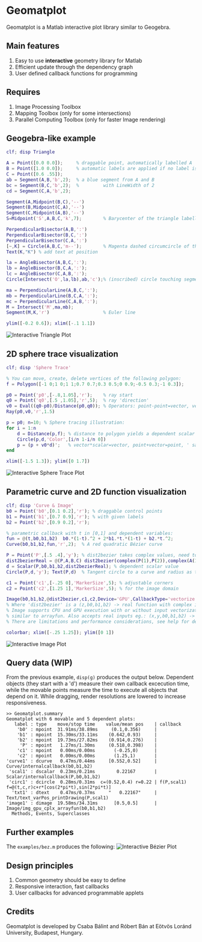 # Geomatplot

Geomatplot is a Matlab interactive plot library similar to Geogebra.

## Main features

1. Easy to use **interactive** geometry library for Matlab
2. Efficient update through the dependency graph
3. User defined callback functions for programming

## Requires
1. Image Processing Toolbox
2. Mapping Toolbox (only for some intersections)
3. Parallel Computing Toolbox (only for faster Image rendering)

## Geogebra-like example
```matlab
clf; disp Triangle

A = Point([0.0 0.0]);     % draggable point, automatically labelled A
B = Point([1.0 0.0]);     % automatic labels are applied if no label is given
C = Point([0.6 .55]);
ab = Segment(A,B,'b',2);  % a blue segment from A and B
bc = Segment(B,C,'b',2);  %         with LineWidth of 2
cd = Segment(C,A,'b',2);

Segment(A,Midpoint(B,C),'--')
Segment(B,Midpoint(C,A),'--')
Segment(C,Midpoint(A,B),'--')
S=Midpoint('S',A,B,C,'k',7);        % Barycenter of the triangle labelled S

PerpendicularBisector(A,B,':')
PerpendicularBisector(B,C,':')
PerpendicularBisector(C,A,':')
[~,K] = Circle(A,B,C,'m--');        % Magenta dashed circumcircle of the triangle
Text(K,"K") % add text at position

la = AngleBisector(A,B,C,':');
lb = AngleBisector(B,C,A,':');
lc = AngleBisector(C,A,B,':');
Circle(Intersect('O',la,lb),ab,'c');% (inscribed) circle touching segment AB

ma = PerpendicularLine(A,B,C,':');
mb = PerpendicularLine(B,C,A,':');
mc = PerpendicularLine(C,A,B,':');
M = Intersect('M',ma,mb);
Segment(M,K,'r')                    % Euler line

ylim([-0.2 0.6]); xlim([-.1 1.1])
```
![Interactive Triangle Plot](examples/triangle.png "Interactive Triangle Plot")

## 2D sphere trace visualization

```matlab
clf; disp 'Sphere Trace'

% You can move, create, delete vertices of the following polygon:
f = Polygon([-1 0;1 0;1 1;0.7 0.7;0.3 0.5;0 0.9;-0.5 0.3;-1 0.3]);

p0 = Point('p0',[-.8,1.05],'r');    % ray start
q0 = Point('q0',[.5 ,1.05],'r',5);  % ray 'direction'
v0 = Eval((q0-p0)/Distance(p0,q0)); % Operators: point-point=vector, vector/scalar = vector
Ray(p0,v0,'r',1.5)

p = p0; n=10; % Sphere tracing illustration:
for i = 1:n
    d = Distance(p,f); % distance to polygon yields a dependent scalar value
    Circle(p,d,'Color',[i/n 1-i/n 0])
    p = (p + v0*d)';   % vector*scalar=vector, point+vector=point, ' same as Eval
end

xlim([-1.5 1.3]); ylim([0 1.7])
```
![Interactive Sphere Trace Plot](examples/spheretrace.png "Interactive Sphere Trace Plot")

## Parametric curve and 2D function visualization
```matlab
clf; disp 'Curve & Image'
b0 = Point('b0',[0.1 0.2],'r'); % draggable control points
b1 = Point('b1',[0.7 0.9],'r'); % with given labels
b2 = Point('b2',[0.9 0.2],'r');

% parametric callback with t in [0,1] and dependent variables:
fun = @(t,b0,b1,b2)  b0.*(1-t).^2 + 2*b1.*t.*(1-t) + b2.*t.^2;
Curve(b0,b1,b2,fun,'r',2);  % A red quadratic Bézier curve

P = Point('P',[.5 .4],'y'); % dist2bezier takes complex values, need to convert:
dist2bezierReal = @(P,A,B,C) dist2bezier(complex(P(1),P(2)),complex(A(1),A(2)),complex(B(1),B(2)),complex(C(1),C(2)));
d = Scalar(P,b0,b1,b2,dist2bezierReal); % dependent scalar value
Circle(P,d,'y'); Text(P,d)  % Tangent circle to a curve and radius as text

c1 = Point('c1',[-.25 0],'MarkerSize',5); % adjustable corners
c2 = Point('c2',[1.25 1],'MarkerSize',5); % for the image domain

Image(b0,b1,b2,@dist2bezier,c1,c2,Device='GPU',CallbackType='vectorize');
% Where 'dist2bezier' is a (z,b0,b1,b2) -> real function with complex inputs.
% Image supports CPU and GPU execution with or without input vectorization 
% similar to arrayfun. Also accepts real inputs eg.: (x,y,b0,b1,b2) -> real.
% There are limitations and performance considerations, see help for details.

colorbar; xlim([-.25 1.25]); ylim([0 1]) 
```
![Interactive Image Plot](examples/image.png "Interactive Image Plot")

## Query data (WIP)

From the previous example, `disp(g)` produces the output below. Dependent objects (they start with a 'd') measure their own callback excecution time, while the movable points measure the time to execute all objects that depend on it. While dragging, render resolutions are lowered to increase responsiveness.
```
>> Geomatplot.summary
Geomatplot with 6 movable and 5 dependent plots:
   label : type    move/stop time    value/mean pos    | callback                                          
    'b0' : mpoint  31.91ms/38.89ms     (0.1,0.356)     |                                                   
    'b1' : mpoint  15.30ms/33.11ms    (0.642,0.93)     |                                                   
    'b2' : mpoint  19.73ms/27.82ms    (0.914,0.276)    |                                                   
     'P' : mpoint   1.27ms/1.30ms     (0.518,0.398)    |                                                   
    'c1' : mpoint   0.00ms/0.00ms       (-0.25,0)      |                                                   
    'c2' : mpoint   0.00ms/0.00ms       (1.25,1)       |                                                   
'curve1' : dcurve   0.47ms/0.44ms     [0.552,0.52]     | Curve/internalcallback(b0,b1,b2)                  
 'scal1' : dscalar  0.23ms/0.21ms        0.22167       | Scalar/internalcallback(P,b0,b1,b2)               
 'circ1' : dcircle  0.28ms/0.31ms  c=(0.52,0.4) r=0.22 | f(P,scal1) f=@(t,c,r)c+r*[cos(2*pi*t),sin(2*pi*t)]
  'txt1' : dtext    0.47ms/0.37ms     "   0.22167"     | Text/text_varPos_printDrawing(P,scal1)            
'image1' : dimage  19.58ms/34.31ms      [0.5,0.5]      | Image/img_gpu_cplx_arrayfun(b0,b1,b2)             
  Methods, Events, Superclasses
```

## Further examples
The `examples/bez.m` produces the following:
![Interactive Bézier Plot](examples/bez.png "Interactive Bézier Plot")

## Design principles

1. Common geometry should be easy to define
2. Responsive interaction, fast callbacks
3. User callbacks for advanced programmable applets

## Credits

Geomatplot is developed by Csaba Bálint and Róbert Bán at Eötvös Loránd University, Budapest, Hungary.